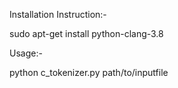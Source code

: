 Installation Instruction:-

sudo apt-get install python-clang-3.8

Usage:-

python c_tokenizer.py path/to/inputfile

